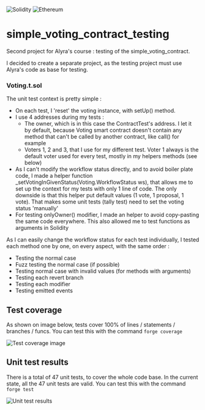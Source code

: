 ![Solidity](https://img.shields.io/badge/Solidity-%23363636.svg?style=for-the-badge&logo=solidity&logoColor=white) ![Ethereum](https://img.shields.io/badge/Ethereum-3C3C3D?style=for-the-badge&logo=Ethereum&logoColor=white)

# simple_voting_contract_testing

Second project for Alyra's course : testing of the simple_voting_contract.

I decided to create a separate project, as the testing project must use Alyra's code as base for testing.

### Voting.t.sol

The unit test context is pretty simple :

- On each test, I 'reset' the voting instance, with setUp() method.
- I use 4 addresses during my tests :
  - The owner, which is in this case the ContractTest's address. I let it by default, because Voting smart contract doesn't contain any method that can't be called by another contract, like call() for example
  - Voters 1, 2 and 3, that I use for my different test. Voter 1 always is the default voter used for every test, mostly in my helpers methods (see below)
- As I can't modify the workflow status directly, and to avoid boiler plate code, I made a helper function \_setVotingInGivenStatus(Voting.WorkflowStatus ws), that allows me to set up the context for my tests with only 1 line of code. The only downside is that this helper put default values (1 vote, 1 proposal, 1 vote). That makes some unit tests (tally test) need to set the voting status 'manually'
- For testing onlyOwner() modifier, I made an helper to avoid copy-pasting the same code everywhere. This also allowed me to test functions as arguments in Solidity

As I can easily change the workflow status for each test individually, I tested each method one by one, on every aspect, with the same order :

- Testing the normal case
- Fuzz testing the normal case (if possible)
- Testing normal case with invalid values (for methods with arguments)
- Testing each revert branch
- Testing each modifier
- Testing emitted events

## Test coverage

As shown on image below, tests cover 100% of lines / statements / branches / funcs.
You can test this with the command `forge coverage`

![Test coverage image](https://image.noelshack.com/fichiers/2023/52/2/1703588566-capture-d-ecran-2023-12-26-a-12-00-56.png)

## Unit test results

There is a total of 47 unit tests, to cover the whole code base.
In the current state, all the 47 unit tests are valid.
You can test this with the command `forge test`

![Unit test results](https://image.noelshack.com/fichiers/2023/52/2/1703604659-capture-d-ecran-2023-12-26-a-16-30-48.png)
